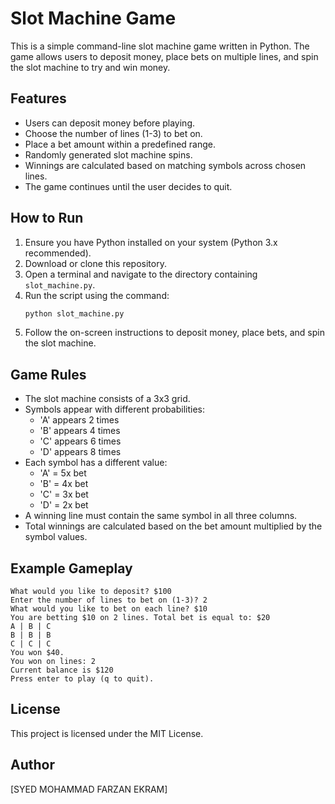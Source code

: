 # Slot Machine Game

This is a simple command-line slot machine game written in Python. The game allows users to deposit money, place bets on multiple lines, and spin the slot machine to try and win money.

## Features
- Users can deposit money before playing.
- Choose the number of lines (1-3) to bet on.
- Place a bet amount within a predefined range.
- Randomly generated slot machine spins.
- Winnings are calculated based on matching symbols across chosen lines.
- The game continues until the user decides to quit.

## How to Run
1. Ensure you have Python installed on your system (Python 3.x recommended).
2. Download or clone this repository.
3. Open a terminal and navigate to the directory containing `slot_machine.py`.
4. Run the script using the command:
   ```bash
   python slot_machine.py
   ```
5. Follow the on-screen instructions to deposit money, place bets, and spin the slot machine.

## Game Rules
- The slot machine consists of a 3x3 grid.
- Symbols appear with different probabilities:
  - 'A' appears 2 times
  - 'B' appears 4 times
  - 'C' appears 6 times
  - 'D' appears 8 times
- Each symbol has a different value:
  - 'A' = 5x bet
  - 'B' = 4x bet
  - 'C' = 3x bet
  - 'D' = 2x bet
- A winning line must contain the same symbol in all three columns.
- Total winnings are calculated based on the bet amount multiplied by the symbol values.

## Example Gameplay
```
What would you like to deposit? $100
Enter the number of lines to bet on (1-3)? 2
What would you like to bet on each line? $10
You are betting $10 on 2 lines. Total bet is equal to: $20
A | B | C
B | B | B
C | C | C
You won $40.
You won on lines: 2
Current balance is $120
Press enter to play (q to quit).
```

## License
This project is licensed under the MIT License.

## Author
[SYED MOHAMMAD FARZAN EKRAM]

